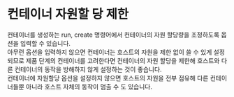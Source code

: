 # 컨테이너 자원할 당 제한

컨테이너를 생성하는 run, create 명령어에서 컨테이너의 자원 할당량을 조정하도록 옵션을 입력할 수 있습니다.  
아무런 옵션을 입력하지 않으면 컨테이너는 호스트의 자원을 제한 없이 쓸 수 있게 설정되므로 제품 단계의 컨테이너를 고려한다면 컨테이너의 자원 할당을 제한해 호스트와 다른 컨테이너의 동작을 방해하지 않게 설정하는 것이 좋습니다.  
컨테이너에 자원할당 옵션을 설정하지 않으면 호스트의 자원을 전부 점유해 다른 컨테이너들뿐 아니라 호스트 자체의 동작이 멈출 수 도 있습니다.

